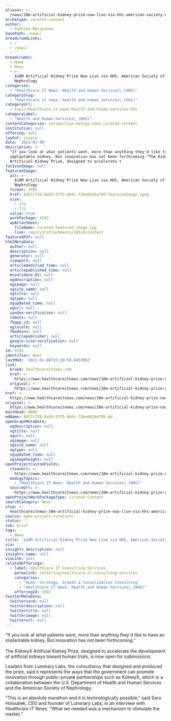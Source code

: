 ```yaml
---
aliases: >-
  /news/10m-artificial-kidney-prize-now-live-via-hhs-american-society-of-nephrology
archetype: curated-content
author:
  - Radhika Narayanan
basePath: /news/
breadcrumbLinks:
  - /
  - /news/
  - ''
breadcrumbs:
  - Home
  - News
  - >-
    $10M Artificial Kidney Prize Now Live via HHS, American Society of
    Nephrology
categories:
  - "Healthcare IT News: Health and Human Services\_(HHS)"
categorySlug:
  - "healthcare it news: health and human services\_(hhs)"
categoryUrl:
  - topic/healthcare-it-news-health-and-human-services-hhs
categoryLabel:
  - "Health and Human Services\_(HHS)"
contentCategories: netspective-medigy-news-curated-content
institution: null
offering: null
layOut: single
date: '2021-01-08'
description: >-
  "If you look at what patients want, more than anything they'd like to have an
  implantable kidney. But innovation has not been forthcoming."The KidneyX
  Artificial Kidney Prize, designed to accelerate t
favIconImage: null
featuredImage:
  alt: >-
    $10M Artificial Kidney Prize Now Live via HHS, American Society of
    Nephrology
  format: JPEG
  href: 8d57c738-0a59-57f5-8b9c-73be6628e709-featuredImage.jpeg
  size:
    - 374
    - 712
  valid: true
  workPackage: 4192
  wpAttachment:
    fileName: Curated_Featured_Image.jpg
    link: /api/v3/attachments/10510/content
featuredPdf: null
htmlMetaData:
  author: null
  description: null
  generator: null
  viewport: null
  articlemodified_time: null
  articlepublished_time: null
  msvalidate.01: null
  ogdescription: null
  ogimage: null
  ogsite_name: null
  ogtitle: null
  ogtype: null
  ogupdated_time: null
  ogurl: null
  yandex-verification: null
  robots: null
  fbapp_id: null
  oglocale: null
  fbadmins: null
  articlepublisher: null
  google-site-verification: null
  keywords: null
id: 4192
identifier: News
lastMod: '2021-01-08T15:19:58.845395Z'
link:
  brand: healthcareitnews.com
  href: >-
    https://www.healthcareitnews.com/news/10m-artificial-kidney-prize-now-live-hhs-american-society-nephrology
  original: >-
    https://www.healthcareitnews.com/news/10m-artificial-kidney-prize-now-live-hhs-american-society-nephrology
href: >-
  https://www.healthcareitnews.com/news/10m-artificial-kidney-prize-now-live-hhs-american-society-nephrology
original: >-
  https://www.healthcareitnews.com/news/10m-artificial-kidney-prize-now-live-hhs-american-society-nephrology
mastHead: NEWS
mdName: 8d57c738-0a59-57f5-8b9c-73be6628e709.md
openGraphMetaData:
  ogdescription: null
  ogtitle: null
  ogurl: null
  ogimage: null
  ogsite_name: null
  ogtype: null
  ogupdated_time: null
  ogimageheight: null
openProjectCustomFields:
  cleanUrl: >-
    https://www.healthcareitnews.com/news/10m-artificial-kidney-prize-now-live-hhs-american-society-nephrology
  medigyTopics:
    - "Healthcare IT News: Health and Human Services\_(HHS)"
  sourceUrl: >-
    https://www.healthcareitnews.com/news/10m-artificial-kidney-prize-now-live-hhs-american-society-nephrology
openProjectWorkPackageType: Curated Content
searchCategory: News
slug: >-
  healthcareitnews-10m-artificial-kidney-prize-now-live-via-hhs-american-society-of-nephrology
source: open-project-curations
status: ''
sub: brief
tags:
  - News
title: '$10M Artificial Kidney Prize Now Live via HHS, American Society of Nephrology'
via: ' '
insights_description: null
insights_name: null
viaLink: null
relatedOfferings:
  - label: Healthcare IT Consulting Services
    permalink: /offering/healthcare-it-consulting-services
    categories:
      - 'KLAS: Strategy, Growth & Consolidation Consulting'
      - "Healthcare IT News: Health and Human Services\_(HHS)"
    offeringId: 5992
twitterMetaData:
  twittercard: null
  twitterdescription: null
  twittertitle: null
  twitterimage: null
  twitterurl: null
---
```

<p>"If you look at what patients want, more than anything they'd like to have an implantable kidney. But innovation has not been forthcoming."<br><br>The KidneyX Artificial Kidney Prize, designed to accelerate the development of artificial kidneys toward human trials, is now open for submissions. &nbsp;</p><p>Leaders from Luminary Labs, the consultancy that designed and produced the prize, said it represents the ways that the government can promote innovation through public-private partnerships such as KidneyX, which is a collaboration between the U.S. Department of Health and Human Services and the American Society of Nephrology. &nbsp;</p><p>"This is an absolute marathon and it is technologically possible," said Sara Holoubek, CEO and founder of Luminary Labs, in an interview with <i>Healthcare IT News</i>. "What we needed was a mechanism to stimulate the market." &nbsp;</p>